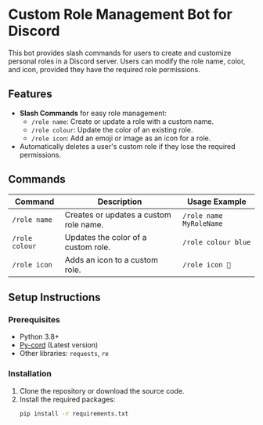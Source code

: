 
# Custom Role Management Bot for Discord

This bot provides slash commands for users to create and customize personal roles in a Discord server. Users can modify the role name, color, and icon, provided they have the required role permissions.

## Features

- **Slash Commands** for easy role management:
  - `/role name`: Create or update a role with a custom name.
  - `/role colour`: Update the color of an existing role.
  - `/role icon`: Add an emoji or image as an icon for a role.
- Automatically deletes a user's custom role if they lose the required permissions.

## Commands

| Command        | Description                              | Usage Example           |
|----------------|------------------------------------------|--------------------------|
| `/role name`   | Creates or updates a custom role name.   | `/role name MyRoleName` |
| `/role colour` | Updates the color of a custom role.      | `/role colour blue`      |
| `/role icon`   | Adds an icon to a custom role.           | `/role icon 🌟`          |

## Setup Instructions

### Prerequisites
- Python 3.8+
- [Py-cord](https://github.com/Pycord-Development/pycord) (Latest version)
- Other libraries: `requests`, `re`

### Installation
1. Clone the repository or download the source code.
2. Install the required packages:
   ```bash
   pip install -r requirements.txt
